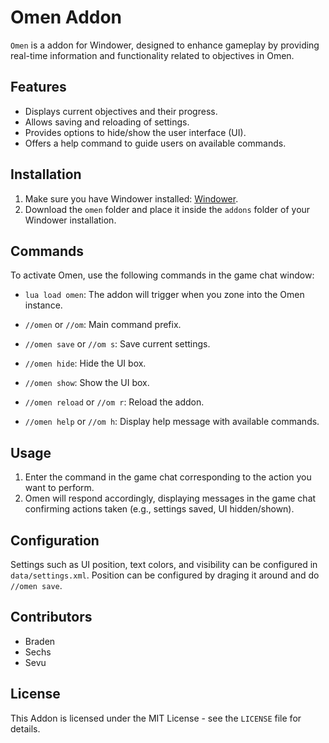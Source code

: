 # Omen Addon

`Omen` is a addon for Windower, designed to enhance gameplay by providing real-time information and functionality related to objectives in Omen.

## Features

- Displays current objectives and their progress.
- Allows saving and reloading of settings.
- Provides options to hide/show the user interface (UI).
- Offers a help command to guide users on available commands.

## Installation

1. Make sure you have Windower installed: [Windower](https://windower.net/).
2. Download the `omen` folder and place it inside the `addons` folder of your Windower installation.

## Commands

To activate Omen, use the following commands in the game chat window:

- `lua load omen`: The addon will trigger when you zone into the Omen instance.

- `//omen` or `//om`: Main command prefix.
- `//omen save` or `//om s`: Save current settings.
- `//omen hide`: Hide the UI box.
- `//omen show`: Show the UI box.
- `//omen reload` or `//om r`: Reload the addon.
- `//omen help` or `//om h`: Display help message with available commands.

## Usage

1. Enter the command in the game chat corresponding to the action you want to perform.
2. Omen will respond accordingly, displaying messages in the game chat confirming actions taken (e.g., settings saved, UI hidden/shown).

## Configuration

Settings such as UI position, text colors, and visibility can be configured in `data/settings.xml`. Position can be configured by draging it around and do `//omen save`.

## Contributors

- Braden
- Sechs
- Sevu

## License
This Addon is licensed under the MIT License - see the `LICENSE` file for details.
